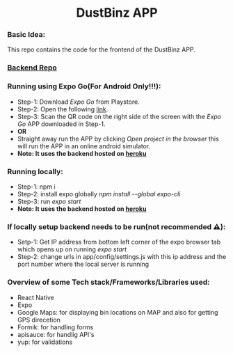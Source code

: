 <h1 align='center'>DustBinz APP</h1>

### Basic Idea:
This repo contains the code for the frontend of the DustBinz APP.

### [Backend Repo](https://github.com/ishanExtreme/Dustbinz-Backend)

### Running using Expo Go(For Android Only!!!):
* Step-1: Download *Expo Go* from Playstore.
* Step-2: Open the following [link](https://expo.io/@_extreme_/projects/DustBinz).
* Step-3: Scan the QR code on the right side of the screen with the *Expo Go* APP downloaded in Step-1.
* **OR**
* Straight away run the APP by clicking *Open project in the browser* this will run the APP in an online android simulator.
* **Note: It uses the backend hosted on [heroku](https://dustbinz-backend.herokuapp.com/)** 


### Running locally:

* Step-1: npm i
* Step-2: install expo globally *npm install --global expo-cli*
* Step-3: run *expo start*
* **Note: It uses the backend hosted on [heroku](https://dustbinz-backend.herokuapp.com/)**

### If locally setup backend needs to be run(not recommended ⚠️):

* Setp-1: Get IP address from bottom left corner of the expo browser tab which opens up on running *expo start*
* Step-2: change urls in app/config/settings.js with this ip address and the port number where the local server is running

### Overview of some Tech stack/Frameworks/Libraries used:

* React Native
* Expo
* Google Maps: for displaying bin locations on MAP and also for getting GPS direcetion
* Formik: for handling forms
* apisauce: for handlig API's
* yup: for validations
